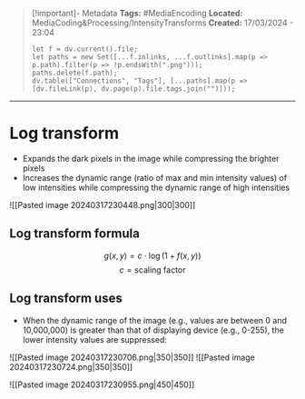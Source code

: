 > [!important]- Metadata
> **Tags:** #MediaEncoding 
> **Located:** MediaCoding&Processing/IntensityTransforms
> **Created:** 17/03/2024 - 23:04
> ```dataviewjs
> let f = dv.current().file;
> let paths = new Set([...f.inlinks, ...f.outlinks].map(p => p.path).filter(p => !p.endsWith(".png")));
> paths.delete(f.path);
> dv.table(["Connections", "Tags"], [...paths].map(p => [dv.fileLink(p), dv.page(p).file.tags.join("")]));
> ```

___
# Log transform
-  Expands the dark pixels in the image while compressing the brighter pixels 
- Increases the dynamic range (ratio of max and min intensity values) of low intensities while compressing the dynamic range of high intensities

![[Pasted image 20240317230448.png|300|300]]

## Log transform formula 

$$g(x,y)=c\cdot \log(1+f(x,y))$$
$$c=\text{scaling factor}$$
## Log transform uses 
- When the dynamic range of the image (e.g., values are between 0 and 10,000,000) is greater than that of displaying device (e.g., 0-255), the lower intensity values are suppressed:

![[Pasted image 20240317230706.png|350|350]]
![[Pasted image 20240317230724.png|350|350]]

![[Pasted image 20240317230955.png|450|450]]
